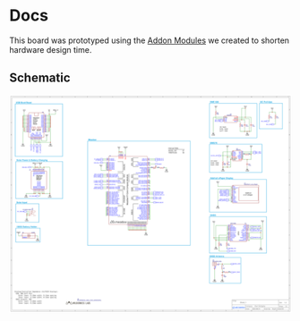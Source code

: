 # Docs

This board was prototyped using the [Addon Modules](https://github.com/WildernessLabs/Hardware_Addon_Modules) we created to shorten hardware design time.

## Schematic 

![](Schematic_v1.a.svg)